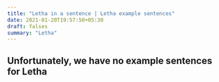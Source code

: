 ```yaml
---
title: "Letha in a sentence | Letha example sentences"
date: 2021-01-20T19:57:50+05:30
draft: falses
summary: "Letha"
---
```

## Unfortunately, we have no example sentences for Letha                 

